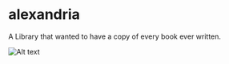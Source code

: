 # alexandria
A Library that wanted to have a copy of every book ever written.



![Alt text](https://miro.medium.com/max/2000/1*4-H9L_CZAEqNiZmmfL9dzQ.jpeg "Optional title")
